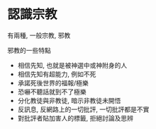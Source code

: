 #  認識宗教

有兩種, 一般宗教, 邪教

邪教的一些特點
- 相信先知, 也就是被神選中或神附身的人
- 相信先知有超能力, 例如不死
- 承諾死後世界的福報/極樂
- 恐嚇不聽話就到不了極樂
- 分化教徒與非教徒, 暗示非教徒未開悟
- 反訊息, 反網路上的一切批評, 一切批評都是不實
- 對批評者貼加害人的標籤, 拒絕討論及思辨
